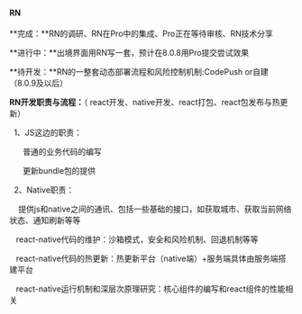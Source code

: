 #### RN

**完成：**RN的调研、RN在Pro中的集成、Pro正在等待审核、RN技术分享

**进行中：**出境界面用RN写一套，预计在8.0.8用Pro提交尝试效果

**待开发：**RN的一整套动态部署流程和风险控制机制:CodePush or自建（8.0.9及以后）

**RN开发职责与流程：**（ react开发、native开发、react打包、react包发布与热更新）

  1、JS这边的职责：

      普通的业务代码的编写

      更新bundle包的提供

  2、Native职责：

    提供js和native之间的通讯、包括一些基础的接口，如获取城市、获取当前网络状态、通知刷新等等

   react-native代码的维护：沙箱模式，安全和风险机制、回退机制等等

   react-native代码的热更新：热更新平台（native端）+服务端具体由服务端搭建平台

   react-native运行机制和深层次原理研究：核心组件的编写和react组件的性能相关

